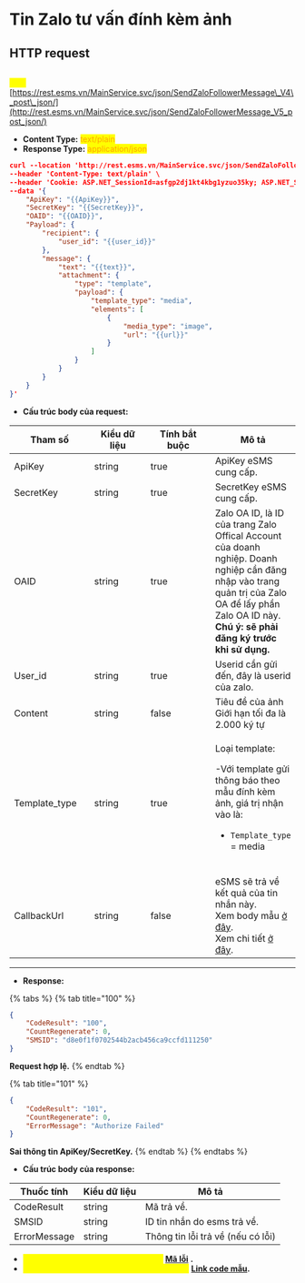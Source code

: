 # Tin Zalo tư vấn đính kèm ảnh

## HTTP request

\
<mark style="color:yellow;">**`POST`**</mark> [https://rest.esms.vn/MainService.svc/json/SendZaloFollowerMessage\_V4\_post\_json/](http://rest.esms.vn/MainService.svc/json/SendZaloFollowerMessage_V5_post_json/)

* **Content Type:** <mark style="color:orange;">text/plain</mark>
* **Response Type:** <mark style="color:orange;">application/json</mark>

```json
curl --location 'http://rest.esms.vn/MainService.svc/json/SendZaloFollowerMessage_V5_post_json/' \
--header 'Content-Type: text/plain' \
--header 'Cookie: ASP.NET_SessionId=asfgp2dj1kt4kbg1yzuo35ky; ASP.NET_SessionId=5xcbl12ska5q5wocug3chmjz' \
--data '{
    "ApiKey": "{{ApiKey}}",
    "SecretKey": "{{SecretKey}}",
    "OAID": "{{OAID}}",
    "Payload": {
        "recipient": {
            "user_id": "{{user_id}}"
        },
        "message": {
            "text": "{{text}}",
            "attachment": {
                "type": "template",
                "payload": {
                    "template_type": "media",
                    "elements": [
                        {
                            "media_type": "image",
                            "url": "{{url}}"
                        }
                    ]
                }
            }
        }
    }
}'
```



* **Cấu trúc body của request:**

<table><thead><tr><th width="135">Tham số</th><th width="109">Kiểu dữ liệu </th><th width="136" data-type="checkbox">Tính bắt buộc</th><th>Mô tả</th></tr></thead><tbody><tr><td>ApiKey</td><td>string</td><td>true</td><td>ApiKey eSMS cung cấp.</td></tr><tr><td>SecretKey</td><td>string</td><td>true</td><td>SecretKey eSMS cung cấp.</td></tr><tr><td>OAID</td><td>string</td><td>true</td><td>Zalo OA ID, là ID của trang Zalo Offical Account của doanh nghiệp. Doanh nghiệp cần đăng nhập vào trang quản trị của Zalo OA để lấy phần Zalo OA ID này. <br><strong>Chú ý: sẽ phải đăng ký trước khi sử dụng.</strong></td></tr><tr><td>User_id</td><td>string</td><td>true</td><td>Userid cần gửi đến, đây là userid của zalo.</td></tr><tr><td>Content</td><td>string</td><td>false</td><td>Tiêu đề của ảnh<br> Giới hạn tối đa là 2.000 ký tự</td></tr><tr><td>Template_type</td><td>string</td><td>true</td><td><p>Loại template:<br></p><p>-Với template gửi thông báo theo mẫu đính kèm ảnh, giá trị nhận vào là:</p><ul><li><code>Template_type</code> = media<br><br></li></ul></td></tr><tr><td>CallbackUrl</td><td>string</td><td>false</td><td>eSMS sẽ trả về kết quả của tin nhắn này.<br>Xem body mẫu <a href="https://samplefordevelopers.esms.vn/#cd0e23a3-5aa5-4198-a8bb-be0d8e450df9">ở đây</a>.<br>Xem chi tiết <a href="../callback-url.md">ở đây</a>.</td></tr></tbody></table>

***

* **Response:**

{% tabs %}
{% tab title="100" %}
```json
{
    "CodeResult": "100",
    "CountRegenerate": 0,
    "SMSID": "d8e0f1f0702544b2acb456ca9ccfd111250"
}
```

**Request hợp lệ.**
{% endtab %}

{% tab title="101" %}
```json
{
    "CodeResult": "101",
    "CountRegenerate": 0,
    "ErrorMessage": "Authorize Failed"
}
```

**Sai thông tin ApiKey/SecretKey.**
{% endtab %}
{% endtabs %}

* **Cấu trúc body của response:**

| Thuốc tính   | Kiểu dữ liệu  | Mô tả                             |
| ------------ | ------------- | --------------------------------- |
| CodeResult   | string        | Mã trả về.                        |
| SMSID        | string        | ID tin nhắn do esms trả về.       |
| ErrorMessage | string        | Thông tin lỗi trả về (nếu có lỗi) |

* _<mark style="color:yellow;">**Thông tin chi tiết mã lỗi xem ở bảng:**</mark>_ [**Mã lỗi**](../bang-ma-loi.md) **.**
* _<mark style="color:yellow;">**Lấy code mẫu các ngôn ngữ trên Postman:**</mark>_ [**Link code mẫu**](https://samplefordevelopers.esms.vn/#c0e00f1f-0c1f-4be1-8aac-f730d14e0e29)**.**
